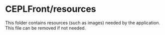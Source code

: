 # CEPLFront/resources

This folder contains resources (such as images) needed by the application. This file can
be removed if not needed.
